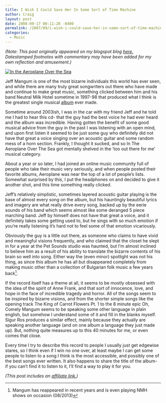 ```yaml
---
title: I Wish I Could Save Her In Some Sort of Time Machine
author: Craig
layout: post
date: 2008-09-17 00:11:20 -0400
permalink: /2007/09/i-wish-i-could-save-her-in-some-sort-of-time-machine/
categories:
  - Music
---
```

*(Note: This post originally appeared on my blogspot blog [here.][1] Datestamped footnotes with commentary may have been added for my own reflection and amusement.)*

 [1]: http://craigtsoandso.blogspot.com/2007/09/i-wish-i-could-save-her-in-some-sort-of.html

[![In the Aeroplane Over the Sea][2]][3]

Jeff Mangum is one of the most bizarre individuals this world has ever seen, and while there are many truly great songwriters out there who have made and continue to make great music, something clicked between him and his band Neutral Milk Hotel sometime in 1997-98 that produced what I think is the greatest single musical [album][3] ever made.

 [2]: /images/nmh.jpg
 [3]: http://www.amazon.com/dp/B000U7SN8O/?tag=craigsturgisc-20

Sometime around 2003ish, I was in the car with my friend Jeff and he told me I had to hear this cd- that the guy had the best voice he had ever heard and the album was incredible. Having gotten the benefit of some good musical advice from the guy in the past I was listening with an open mind, and upon first listen it seemed to be just some guy who definitely did not have that great a voice singing over an acoustic guitar and some random mess of a horn section. Frankly, I thought it sucked, and so In The Aeroplane Over The Sea got mentally shelved in the ‘too out there for me’ musical category.

About a year or so later, I had joined an online music community full of people who take their music very seriously, and when people posted their favorite albums, Aeroplane was near the top of a lot of people’s lists. Somewhat surprised by this, I put the headphones on and decided to give it another shot, and this time something really clicked.

Jeff’s relatively simplistic, sometimes layered acoustic guitar playing is the base of almost every song on the album, but his hauntingly beautiful lyrics and imagery are what really drive every song, backed up by the eerie sounds of his band which seems almost like some deranged 5 piece marching band. Jeff by himself does not have that great a voice, and it definitely takes some getting used to, but he sings with so much emotion if you’re really listening it’s hard not to feel some of that emotion vicariously.

Obviously the guy is a little out there, as someone who claims to have vivid and meaningful visions frequently, and who claimed that the closet he slept in for a year at the Pet Sounds studio was haunted, but I’m almost inclined to believe him as a result of his ability to translate the bizarre contents of his brain so well into song. Either way the (even minor) spotlight was not his thing, as since this album he has all but disappeared completely from making music other than a collection of Bulgarian folk music a few years back[^1].

 [^1]: Mangum has reappeared in recent years and is even playing NMH shows on occasion (08/2013)

If the record itself has a theme at all, it seems to be mostly obsessed with the idea of the spirit of Anne Frank, and that sort of innocence, love, and hope in the face of incredible tragedy and horror. All of the songs seem to be inspired by bizarre visions, and from the shorter simple songs like the opening track The King of Carrot Flowers Pt. 1 to the 8 minute epic Oh, Comely Mangum seems to be speaking some other language in plain english, but somehow I understand some of it and fill in the blanks myself. Sigur Ros produces a similar effect, mainly because they actually are speaking another language (and on one album a language they just made up). But, nothing quite measures up to this 40 minutes for me, or even comes that close.

Every time I try to describe this record to people I usually just get edgewise stares, so I think even if I win no one over, at least maybe I can get some people to listen to a song I think is the most accessible, and possibly one of the best songs ever written. It also happens to share the title of the album- if you can’t find it to listen to it, I’ll find a way to play it for you.

*(This post includes an [affiliate link.][4])*

 [4]: /affiliate-links/
